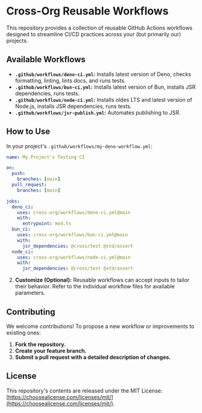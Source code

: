 # Cross-Org Reusable Workflows

This repository provides a collection of reusable GitHub Actions workflows
designed to streamline CI/CD practices across your (but primarily our) projects.

## Available Workflows

- **`.github/workflows/deno-ci.yml`:** Installs latest version of Deno, checks
  formatting, linting, lints docs, and runs tests.
- **`.github/workflows/bun-ci.yml`:** Installs latest version of Bun, installs
  JSR dependencies, runs tests.
- **`.github/workflows/node-ci.yml`:** Installs oldes LTS and latest version of
  Node.js, installs JSR dependencies, runs tests.
- **`.github/workflows/jsr-publish.yml`:** Automates publishing to JSR.

## How to Use

In your project's `.github/workflows/my-deno-workflow.yml`:

```yaml
name: My Project's Testing CI

on: 
  push:
    branches: [main]
  pull_request:
    branches: [main]

jobs:
  deno_ci:
    uses: cross-org/workflows/deno-ci.yml@main
    with:
      entrypoint: mod.ts
  bun_ci:
    uses: cross-org/workflows/bun-ci.yml@main
    with:
      jsr_dependencies: @cross/test @std/assert
  node_ci:
    uses: cross-org/workflows/node-ci.yml@main
    with:
      jsr_dependencies: @cross/test @std/assert
```

2. **Customize (Optional):** Reusable workflows can accept inputs to tailor
   their behavior. Refer to the individual workflow files for available
   parameters.

## Contributing

We welcome contributions! To propose a new workflow or improvements to existing
ones:

1. **Fork the repository.**
2. **Create your feature branch.**
3. **Submit a pull request with a detailed description of changes.**

## License

This repository's contents are released under the MIT License:
[https://choosealicense.com/licenses/mit/](https://choosealicense.com/licenses/mit/).

